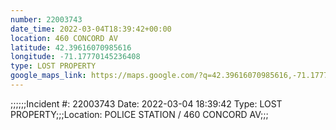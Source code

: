 ```yaml
---
number: 22003743
date_time: 2022-03-04T18:39:42+00:00
location: 460 CONCORD AV
latitude: 42.39616070985616
longitude: -71.17770145236408
type: LOST PROPERTY
google_maps_link: https://maps.google.com/?q=42.39616070985616,-71.17770145236408
---
```


;;;;;;Incident #: 22003743  Date: 2022-03-04 18:39:42   Type: LOST PROPERTY;;;Location: POLICE STATION / 460 CONCORD AV;;;
